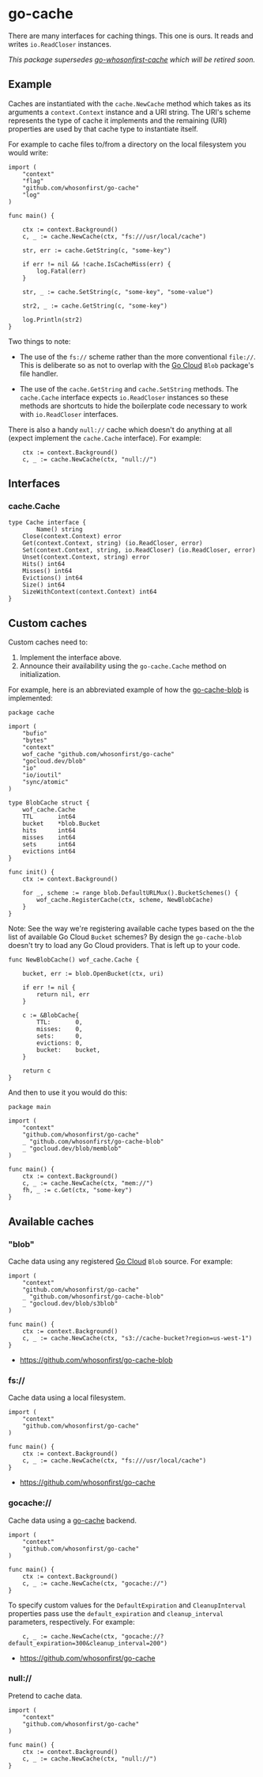 # go-cache

There are many interfaces for caching things. This one is ours. It reads and writes `io.ReadCloser` instances.

_This package supersedes [go-whosonfirst-cache](https://github.com/whosonfirst/go-whosonfirst-cache) which will be retired soon._

## Example

Caches are instantiated with the `cache.NewCache` method which takes as its arguments a `context.Context` instance and a URI string. The URI's scheme represents the type of cache it implements and the remaining (URI) properties are used by that cache type to instantiate itself.

For example to cache files to/from a directory on the local filesystem you would write:

```
import (
	"context"
	"flag"
	"github.com/whosonfirst/go-cache"
	"log"
)

func main() {

	ctx := context.Background()
	c, _ := cache.NewCache(ctx, "fs:///usr/local/cache")

	str, err := cache.GetString(c, "some-key")

	if err != nil && !cache.IsCacheMiss(err) {
		log.Fatal(err)
	}

	str, _ := cache.SetString(c, "some-key", "some-value")

	str2, _ := cache.GetString(c, "some-key")

	log.Println(str2)
}
```

Two things to note:

* The use of the `fs://` scheme rather than the more conventional `file://`. This is deliberate so as not to overlap with the [Go Cloud](https://gocloud.dev/howto/blob/) `Blob` package's file handler.

* The use of the `cache.GetString` and `cache.SetString` methods. The `cache.Cache` interface expects `io.ReadCloser` instances so these methods are shortcuts to hide the boilerplate code necessary to work with `io.ReadCloser` interfaces.

There is also a handy `null://` cache which doesn't do anything at all (expect implement the `cache.Cache` interface). For example:

```
	ctx := context.Background()
	c, _ := cache.NewCache(ctx, "null://")
```

## Interfaces

### cache.Cache

```
type Cache interface {
     	Name() string
	Close(context.Context) error
	Get(context.Context, string) (io.ReadCloser, error)
	Set(context.Context, string, io.ReadCloser) (io.ReadCloser, error)
	Unset(context.Context, string) error
	Hits() int64
	Misses() int64
	Evictions() int64
	Size() int64
	SizeWithContext(context.Context) int64
}
```

## Custom caches

Custom caches need to:

1. Implement the interface above.
2. Announce their availability using the `go-cache.Cache` method on initialization.

For example, here is an abbreviated example of how the [go-cache-blob](https://github.com/whosonfirst/go-cache-blob/) is implemented:

```
package cache

import (
	"bufio"
	"bytes"
	"context"
	wof_cache "github.com/whosonfirst/go-cache"
	"gocloud.dev/blob"
	"io"
	"io/ioutil"
	"sync/atomic"
)

type BlobCache struct {
	wof_cache.Cache
	TTL       int64
	bucket    *blob.Bucket
	hits      int64
	misses    int64
	sets      int64
	evictions int64
}

func init() {
	ctx := context.Background()

	for _, scheme := range blob.DefaultURLMux().BucketSchemes() {
		wof_cache.RegisterCache(ctx, scheme, NewBlobCache)
	}
}
```

Note: See the way we're registering available cache types based on the the list of available Go Cloud `Bucket` schemes? By design the `go-cache-blob` doesn't try to load any Go Cloud providers. That is left up to your code.

```
func NewBlobCache() wof_cache.Cache {

	bucket, err := blob.OpenBucket(ctx, uri)

	if err != nil {
		return nil, err
	}

	c := &BlobCache{
		TTL:       0,
		misses:    0,
		sets:      0,
		evictions: 0,
		bucket:    bucket,
	}

	return c
}
```

And then to use it you would do this:

```
package main

import (
	"context"
	"github.com/whosonfirst/go-cache"
	_ "github.com/whosonfirst/go-cache-blob"
	_ "gocloud.dev/blob/memblob"
)

func main() {
	ctx := context.Background()
	c, _ := cache.NewCache(ctx, "mem://")
	fh, _ := c.Get(ctx, "some-key")
}
```

## Available caches

### "blob"

Cache data using any registered [Go Cloud](https://gocloud.dev/howto/blob/) `Blob` source. For example:

```
import (
	"context"
	"github.com/whosonfirst/go-cache"
	_ "github.com/whosonfirst/go-cache-blob"
	_ "gocloud.dev/blob/s3blob"	
)

func main() {
	ctx := context.Background()
	c, _ := cache.NewCache(ctx, "s3://cache-bucket?region=us-west-1")
}
```

* https://github.com/whosonfirst/go-cache-blob

### fs://

Cache data using a local filesystem.

```
import (
	"context"
	"github.com/whosonfirst/go-cache"
)

func main() {
	ctx := context.Background()
	c, _ := cache.NewCache(ctx, "fs:///usr/local/cache")
}
```

* https://github.com/whosonfirst/go-cache

### gocache://

Cache data using a [go-cache](https://github.com/patrickmn/go-cache) backend.

```
import (
	"context"
	"github.com/whosonfirst/go-cache"
)

func main() {
	ctx := context.Background()
	c, _ := cache.NewCache(ctx, "gocache://")
}
```

To specify custom values for the `DefaultExpiration` and `CleanupInterval` properties pass use the `default_expiration` and `cleanup_interval` parameters, respectively. For example:

```
	c, _ := cache.NewCache(ctx, "gocache://?default_expiration=300&cleanup_interval=200")
```

* https://github.com/whosonfirst/go-cache

### null://

Pretend to cache data.

```
import (
	"context"
	"github.com/whosonfirst/go-cache"
)

func main() {
	ctx := context.Background()
	c, _ := cache.NewCache(ctx, "null://")
}
```
